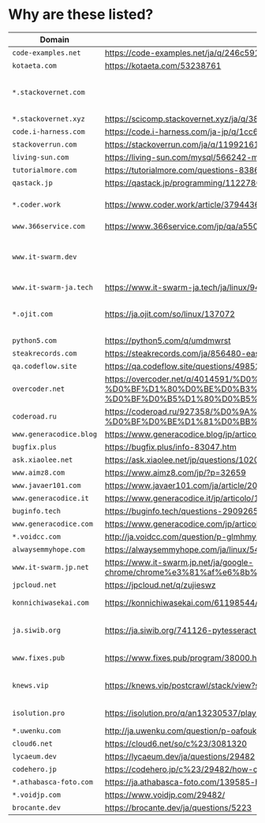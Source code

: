 # Why are these listed?

| Domain | Page | Original | Note |
| ------ | ---- | -------- | ---- |
| `code-examples.net` | https://code-examples.net/ja/q/246c591 | https://stackoverflow.com/questions/38192529/ | |
| `kotaeta.com` | https://kotaeta.com/53238761 | https://arduino.stackexchange.com/questions/21605/ | |
| `*.stackovernet.com` | | | The domain is used for redirection to `stackovernet.xyz` |
| `*.stackovernet.xyz` | https://scicomp.stackovernet.xyz/ja/q/38 | https://scicomp.stackexchange.com/questions/83/ | |
| `code.i-harness.com` | https://code.i-harness.com/ja-jp/q/1cc697 | https://stackoverflow.com/questions/1885847/ | |
| `stackoverrun.com` | https://stackoverrun.com/ja/q/11992161 | https://stackoverflow.com/questions/43624696/ | |
| `living-sun.com` | https://living-sun.com/mysql/566242-mysql-select-nested-query-very-complicated-mysql-select-nested.html | https://stackoverflow.com/questions/1599464/ | |
| `tutorialmore.com` | https://tutorialmore.com/questions-838617.htm | https://superuser.com/questions/1183564/ | |
| `qastack.jp` | https://qastack.jp/programming/11227809/ | https://stackoverflow.com/questions/11227809/ | |
| `*.coder.work` | https://www.coder.work/article/3794436 | https://stackoverflow.com/questions/13375357/ | We may change to `www.coder.work` |
| `www.366service.com` | https://www.366service.com/jp/qa/a550dc2388b592d50f83bf3b3369f0c5 | https://stackoverflow.com/questions/58109626/ | |
| `www.it-swarm.dev` | | | The domain is used for redirection to `www.it-swarm-ja.tech` |
| `www.it-swarm-ja.tech` | https://www.it-swarm-ja.tech/ja/linux/944475555/ | https://superuser.com/questions/1347723/ | |
| `*.ojit.com` | https://ja.ojit.com/so/linux/137072 | https://stackoverflow.com/questions/3129608/ | The domain is used for redirection to `python5.com` |
| `python5.com` | https://python5.com/q/umdmwrst | https://stackoverflow.com/questions/46848923/ | |
| `steakrecords.com` | https://steakrecords.com/ja/856480-easyui-and-foundation-conflict-zurb-foundation-jquery-easyui.html | https://stackoverflow.com/questions/31248509/ | |
| `qa.codeflow.site` | https://qa.codeflow.site/questions/4985281/ | https://stackoverflow.com/questions/4985281/ | |
| `overcoder.net` | https://overcoder.net/q/4014591/%D0%BA%D0%B0%D0%BA-%D0%BF%D0%BE%D0%BA%D0%B0%D0%B7%D0%B0%D1%82%D1%8C-%D0%B4%D0%B8%D0%B0%D0%BB%D0%BE%D0%B3-%D0%BF%D1%80%D0%BE%D0%B3%D1%80%D0%B5%D1%81%D1%81%D0%B0-%D0%B2-%D0%B4%D0%B2%D1%83%D1%85-%D0%B4%D0%B5%D0%B9%D1%81%D1%82%D0%B2%D0%B8%D1%8F%D1%85-%D0%BF%D1%80%D0%B8-%D0%BF%D0%B5%D1%80%D0%B5%D0%BA%D0%BB%D1%8E%D1%87%D0%B5%D0%BD%D0%B8%D0%B8-%D1%81-%D0%BE%D0%B4%D0%BD%D0%BE%D0%B3%D0%BE | https://stackoverflow.com/questions/11500794/ | |
| `coderoad.ru` | https://coderoad.ru/927358/%D0%9A%D0%B0%D0%BA-%D0%BE%D1%82%D0%BC%D0%B5%D0%BD%D0%B8%D1%82%D1%8C-%D1%81%D0%B0%D0%BC%D1%8B%D0%B5-%D0%BF%D0%BE%D1%81%D0%BB%D0%B5%D0%B4%D0%BD%D0%B8%D0%B5-%D0%BB%D0%BE%D0%BA%D0%B0%D0%BB%D1%8C%D0%BD%D1%8B%D0%B5-%D0%BA%D0%BE%D0%BC%D0%BC%D0%B8%D1%82%D1%8B-%D0%B2-Git | https://stackoverflow.com/questions/927358/ | |
| `www.generacodice.blog` | https://www.generacodice.blog/jp/articolo/52938/ | https://stackoverflow.com/questions/814167/ | |
| `bugfix.plus` | https://bugfix.plus/info-83047.htm | https://stackoverflow.com/questions/61864520/ | |
| `ask.xiaolee.net` | https://ask.xiaolee.net/jp/questions/1020071 | https://stackoverflow.com/questions/719877/ | |
| `www.aimz8.com` | https://www.aimz8.com/jp/?p=32659 | https://stackoverflow.com/questions/16199734/ | |
| `www.javaer101.com` | https://www.javaer101.com/ja/article/2084594.html | https://stackoverflow.com/questions/35394937/ | |
| `www.generacodice.it` | https://www.generacodice.it/jp/articolo/126815/ | https://stackoverflow.com/questions/199468/ | |
| `buginfo.tech` | https://buginfo.tech/questions-2909265.htm | https://stackoverflow.com/questions/51891198/ | |
| `www.generacodice.com` | https://www.generacodice.com/jp/articolo/119396/C%23+get+thumbnail+from+file+via+windows+api | https://stackoverflow.com/questions/1439719 | |
| `*.voidcc.com` | http://ja.voidcc.com/question/p-glmhmyzr-pk.html | https://stackoverflow.com/questions/48042872/ | |
| `alwaysemmyhope.com` | https://alwaysemmyhope.com/ja/linux/542609-glibc-elf-file-os-abi-invalid-linux-linux-kernel-glibc-abi.html | https://stackoverflow.com/q/7647818 | |
| `www.it-swarm.jp.net` | https://www.it-swarm.jp.net/ja/google-chrome/chrome%e3%81%af%e6%8b%a1%e5%bc%b5%e6%a9%9f%e8%83%bd%e3%82%92%e3%81%a9%e3%81%93%e3%81%ab%e4%bf%9d%e5%ad%98%e3%81%97%e3%81%be%e3%81%99%e3%81%8b%ef%bc%9f/1071750676/ | https://stackoverflow.com/questions/14543896/where-does-chrome-store-extensions | |
| `jpcloud.net` | https://jpcloud.net/q/zujieswz | https://stackoverflow.com/q/58033366 | |
| `konnichiwasekai.com` | https://konnichiwasekai.com/61198544/Android%E3%81%A7FAB%E3%81%AE%E3%82%A2%E3%82%A4%E3%82%B3%E3%83%B3%E3%82%92%E5%A4%89%E6%9B%B4%E3%81%99%E3%82%8B%E9%9A%9B%E3%81%AE%E7%A7%BB%E8%A1%8C | https://stackoverflow.com/questions/64258999/transition-in-changing-icon-of-fab-in-android | |
| `ja.siwib.org` | https://ja.siwib.org/741126-pytesseract-tesseractnotfound-error-tesseract-is-PZDKWA | https://stackoverflow.com/questions/50951955/pytesseract-tesseractnotfound-error-tesseract-is-not-installed-or-its-not-i/56878814 | |
| `www.fixes.pub` | https://www.fixes.pub/program/38000.html | https://stackoverflow.com/questions/49289575/image-to-text-pytesseract-error | |
| `knews.vip` | https://knews.vip/postcrawl/stack/view?site=so&key=76312086 | https://stackoverflow.com/questions/63314288/why-implementations-for-rust-debug-trait-uses-formatter-type-elision | |
| `isolution.pro` | https://isolution.pro/q/an13230537/play-sutoa-kara-apuri-no-gokansei-matorikkusu-o-nyushusuru | https://android.stackexchange.com/questions/232739/get-apps-compatibilty-matrix-from-play-store | |
| `*.uwenku.com` | http://ja.uwenku.com/question/p-oafoukjq-gq.html | https://stackoverflow.com/questions/48045748 | |
| `cloud6.net` | https://cloud6.net/so/c%23/3081320 | https://stackoverflow.com/questions/32458588 | |
| `lycaeum.dev` | https://lycaeum.dev/ja/questions/29482 | https://stackoverflow.com/questions/29482 | |
| `codehero.jp` | https://codehero.jp/c%23/29482/how-can-i-cast-int-to-enum | https://stackoverflow.com/questions/29482 | |
| `*.athabasca-foto.com` | https://ja.athabasca-foto.com/139585-how-to-get-an-enum-GVEZVS | https://stackoverflow.com/questions/604424 | |
| `*.voidjp.com` | https://www.voidjp.com/29482/ | https://stackoverflow.com/questions/29482 | |
| `brocante.dev` | https://brocante.dev/ja/questions/5223 | https://stackoverflow.com/questions/5223 | |
